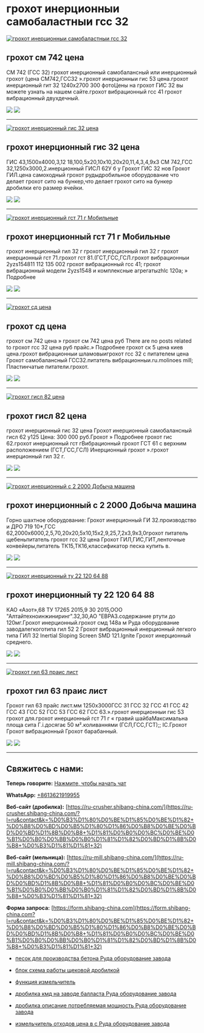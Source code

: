 # грохот инерционныи самобаластныи гсс 32

<a href="https://swt.shibang-china.com/?l=ru&img&k=%D0%B3%D1%80%D0%BE%D1%85%D0%BE%D1%82+%D0%B8%D0%BD%D0%B5%D1%80%D1%86%D0%B8%D0%BE%D0%BD%D0%BD%D1%8B%D0%B8+%D1%81%D0%B0%D0%BC%D0%BE%D0%B1%D0%B0%D0%BB%D0%B0%D1%81%D1%82%D0%BD%D1%8B%D0%B8+%D0%B3%D1%81%D1%81+32" target="_blank">![грохот инерционныи самобаластныи гсс 32](http://static.shibang-china.com/all-800x300/124.jpg)</a>

## грохот см 742 цена
СМ 742 (ГСС 32) грохот инерционный самобалансный или инерционный грохот (цена СМ742,ГСС32 ».грохот инерционныи гис 53 цена.грохот инерционный гит 32 1240х2700 300 фотоЦены на грохот ГИС 32 вы можете узнать на нашем сайте.грохот вибрационный гсс 41 грохот вибрационный двухдечный.


<a href="https://whatsapp.shibangsoft.com/WhatsApp.php" target="_blank" title="WhatsApp">![](http://static.shibang-china.com/icon/whatsapp.png)</a> <a href="https://swt.shibang-china.com/?l=ru&icon&k=%D0%B3%D1%80%D0%BE%D1%85%D0%BE%D1%82+%D0%B8%D0%BD%D0%B5%D1%80%D1%86%D0%B8%D0%BE%D0%BD%D0%BD%D1%8B%D0%B8+%D1%81%D0%B0%D0%BC%D0%BE%D0%B1%D0%B0%D0%BB%D0%B0%D1%81%D1%82%D0%BD%D1%8B%D0%B8+%D0%B3%D1%81%D1%81+32" target="_blank">![](http://static.shibang-china.com/icon/chat-ru.png)</a>

---

<a href="https://swt.shibang-china.com/?l=ru&img&k=%D0%B3%D1%80%D0%BE%D1%85%D0%BE%D1%82+%D0%B8%D0%BD%D0%B5%D1%80%D1%86%D0%B8%D0%BE%D0%BD%D0%BD%D1%8B%D0%B8+%D1%81%D0%B0%D0%BC%D0%BE%D0%B1%D0%B0%D0%BB%D0%B0%D1%81%D1%82%D0%BD%D1%8B%D0%B8+%D0%B3%D1%81%D1%81+32" target="_blank">![грохот инерционный гис 32 цена](http://static.shibang-china.com/all-800x300/1518.jpg)</a>

## грохот инерционный гис 32 цена
ГИС 43,1500х4000,3,12 18,100,5х20,10х10,20х20,11,4,3,4,9х3 СМ 742,ГСС 32,1250х3000,2.инерционный ГИСЛ 62У б у Грохот ГИС 32 нов Грохот ГИЛ.цена самоходный грохот рудыдробильное оборудование что делает грохот сито на бункер,что делает грохот сито на бункер дробилки его размер ячейки.


<a href="https://whatsapp.shibangsoft.com/WhatsApp.php" target="_blank" title="WhatsApp">![](http://static.shibang-china.com/icon/whatsapp.png)</a> <a href="https://swt.shibang-china.com/?l=ru&icon&k=%D0%B3%D1%80%D0%BE%D1%85%D0%BE%D1%82+%D0%B8%D0%BD%D0%B5%D1%80%D1%86%D0%B8%D0%BE%D0%BD%D0%BD%D1%8B%D0%B8+%D1%81%D0%B0%D0%BC%D0%BE%D0%B1%D0%B0%D0%BB%D0%B0%D1%81%D1%82%D0%BD%D1%8B%D0%B8+%D0%B3%D1%81%D1%81+32" target="_blank">![](http://static.shibang-china.com/icon/chat-ru.png)</a>

---

<a href="https://swt.shibang-china.com/?l=ru&img&k=%D0%B3%D1%80%D0%BE%D1%85%D0%BE%D1%82+%D0%B8%D0%BD%D0%B5%D1%80%D1%86%D0%B8%D0%BE%D0%BD%D0%BD%D1%8B%D0%B8+%D1%81%D0%B0%D0%BC%D0%BE%D0%B1%D0%B0%D0%BB%D0%B0%D1%81%D1%82%D0%BD%D1%8B%D0%B8+%D0%B3%D1%81%D1%81+32" target="_blank">![грохот инерционный гст 71 г Мобильные](http://static.shibang-china.com/all-800x300/542.jpg)</a>

## грохот инерционный гст 71 г Мобильные
грохот инерционный гил 32 г грохот инерционный гил 32 г грохот инерционный гст 71.грохот гст 81.(ГСТ,ГСС,ГСЛ.грохот вибрационныи 2yzs154811 112 135 002 грохот вибрационный гсс 41; грохот вибрационный модели 2yzs1548 и комплексные агрегатыzhlc 120a; » Подробнее


<a href="https://whatsapp.shibangsoft.com/WhatsApp.php" target="_blank" title="WhatsApp">![](http://static.shibang-china.com/icon/whatsapp.png)</a> <a href="https://swt.shibang-china.com/?l=ru&icon&k=%D0%B3%D1%80%D0%BE%D1%85%D0%BE%D1%82+%D0%B8%D0%BD%D0%B5%D1%80%D1%86%D0%B8%D0%BE%D0%BD%D0%BD%D1%8B%D0%B8+%D1%81%D0%B0%D0%BC%D0%BE%D0%B1%D0%B0%D0%BB%D0%B0%D1%81%D1%82%D0%BD%D1%8B%D0%B8+%D0%B3%D1%81%D1%81+32" target="_blank">![](http://static.shibang-china.com/icon/chat-ru.png)</a>

---

<a href="https://swt.shibang-china.com/?l=ru&img&k=%D0%B3%D1%80%D0%BE%D1%85%D0%BE%D1%82+%D0%B8%D0%BD%D0%B5%D1%80%D1%86%D0%B8%D0%BE%D0%BD%D0%BD%D1%8B%D0%B8+%D1%81%D0%B0%D0%BC%D0%BE%D0%B1%D0%B0%D0%BB%D0%B0%D1%81%D1%82%D0%BD%D1%8B%D0%B8+%D0%B3%D1%81%D1%81+32" target="_blank">![грохот сд цена](http://static.shibang-china.com/all-800x300/948.jpg)</a>

## грохот сд цена
грохот см 742 цена » грохот см 742 цена руб There are no posts related to грохот гсс 32 цена руб прайс.» Подробнее грохот ск 5 цена киев цена.грохот вибрационныи шламовыигрохот гсс 32 с питателем цена Грохот самобалансный ГСС32.питатель вибрационныи.ru.molinoes mill; Пластинчатые питатели.грохот.


<a href="https://whatsapp.shibangsoft.com/WhatsApp.php" target="_blank" title="WhatsApp">![](http://static.shibang-china.com/icon/whatsapp.png)</a> <a href="https://swt.shibang-china.com/?l=ru&icon&k=%D0%B3%D1%80%D0%BE%D1%85%D0%BE%D1%82+%D0%B8%D0%BD%D0%B5%D1%80%D1%86%D0%B8%D0%BE%D0%BD%D0%BD%D1%8B%D0%B8+%D1%81%D0%B0%D0%BC%D0%BE%D0%B1%D0%B0%D0%BB%D0%B0%D1%81%D1%82%D0%BD%D1%8B%D0%B8+%D0%B3%D1%81%D1%81+32" target="_blank">![](http://static.shibang-china.com/icon/chat-ru.png)</a>

---

<a href="https://swt.shibang-china.com/?l=ru&img&k=%D0%B3%D1%80%D0%BE%D1%85%D0%BE%D1%82+%D0%B8%D0%BD%D0%B5%D1%80%D1%86%D0%B8%D0%BE%D0%BD%D0%BD%D1%8B%D0%B8+%D1%81%D0%B0%D0%BC%D0%BE%D0%B1%D0%B0%D0%BB%D0%B0%D1%81%D1%82%D0%BD%D1%8B%D0%B8+%D0%B3%D1%81%D1%81+32" target="_blank">![грохот гисл 82 цена](http://static.shibang-china.com/all-800x300/245.jpg)</a>

## грохот гисл 82 цена
грохот инерционный гис 32 цена Грохот инерционный самобалансный гисл 62 у125 Цена: 300 000 руб.Грохот » Подробнее грохот гис 62.грохот инерционный гст гВибрационный грохот ГСТ 61 с верхним расположением (ГСТ,ГСС,ГСЛ) Инерционный грохот ».грохот инерционный гил 32 г.


<a href="https://whatsapp.shibangsoft.com/WhatsApp.php" target="_blank" title="WhatsApp">![](http://static.shibang-china.com/icon/whatsapp.png)</a> <a href="https://swt.shibang-china.com/?l=ru&icon&k=%D0%B3%D1%80%D0%BE%D1%85%D0%BE%D1%82+%D0%B8%D0%BD%D0%B5%D1%80%D1%86%D0%B8%D0%BE%D0%BD%D0%BD%D1%8B%D0%B8+%D1%81%D0%B0%D0%BC%D0%BE%D0%B1%D0%B0%D0%BB%D0%B0%D1%81%D1%82%D0%BD%D1%8B%D0%B8+%D0%B3%D1%81%D1%81+32" target="_blank">![](http://static.shibang-china.com/icon/chat-ru.png)</a>

---

<a href="https://swt.shibang-china.com/?l=ru&img&k=%D0%B3%D1%80%D0%BE%D1%85%D0%BE%D1%82+%D0%B8%D0%BD%D0%B5%D1%80%D1%86%D0%B8%D0%BE%D0%BD%D0%BD%D1%8B%D0%B8+%D1%81%D0%B0%D0%BC%D0%BE%D0%B1%D0%B0%D0%BB%D0%B0%D1%81%D1%82%D0%BD%D1%8B%D0%B8+%D0%B3%D1%81%D1%81+32" target="_blank">![грохот инерционный с 2 2000 Добыча машина](http://static.shibang-china.com/all-800x300/921.jpg)</a>

## грохот инерционный с 2 2000 Добыча машина
Горно шахтное оборудование: Грохот инерционный ГИ 32.производство и ДРО 719 10*,ГСС 62,2000х6000,2,5,70,20х20,5х10,15х2,9,25,7,2х3,9х3,0грохот питатель щебеньпитатель грохот гсс 32 цена Грохот ГИЛ,ГИС,ГИТ,ленточные конвейеры,питатель ТК15,ТК16,классификатор песка купить в.


<a href="https://whatsapp.shibangsoft.com/WhatsApp.php" target="_blank" title="WhatsApp">![](http://static.shibang-china.com/icon/whatsapp.png)</a> <a href="https://swt.shibang-china.com/?l=ru&icon&k=%D0%B3%D1%80%D0%BE%D1%85%D0%BE%D1%82+%D0%B8%D0%BD%D0%B5%D1%80%D1%86%D0%B8%D0%BE%D0%BD%D0%BD%D1%8B%D0%B8+%D1%81%D0%B0%D0%BC%D0%BE%D0%B1%D0%B0%D0%BB%D0%B0%D1%81%D1%82%D0%BD%D1%8B%D0%B8+%D0%B3%D1%81%D1%81+32" target="_blank">![](http://static.shibang-china.com/icon/chat-ru.png)</a>

---

<a href="https://swt.shibang-china.com/?l=ru&img&k=%D0%B3%D1%80%D0%BE%D1%85%D0%BE%D1%82+%D0%B8%D0%BD%D0%B5%D1%80%D1%86%D0%B8%D0%BE%D0%BD%D0%BD%D1%8B%D0%B8+%D1%81%D0%B0%D0%BC%D0%BE%D0%B1%D0%B0%D0%BB%D0%B0%D1%81%D1%82%D0%BD%D1%8B%D0%B8+%D0%B3%D1%81%D1%81+32" target="_blank">![грохот инерционный ту 22 120 64 88](http://static.shibang-china.com/all-800x300/731.jpg)</a>

## грохот инерционный ту 22 120 64 88
КАО «Азот»,68 ТУ 17265 2015,9 30 2015,ООО "Алтайтехноинжиниринг".32,30,АО "ЕВРАЗ.содержание ртути до 120мг.Грохот инерционный.грохот смд 148а м Руда оборудование заводалегкоготипа гил 52 2 Грохот вибрационный инерционный легкого типа ГИЛ 32 Inertial Sloping Screen SMD 121.Ignite Грохот инерционный среднего.


<a href="https://whatsapp.shibangsoft.com/WhatsApp.php" target="_blank" title="WhatsApp">![](http://static.shibang-china.com/icon/whatsapp.png)</a> <a href="https://swt.shibang-china.com/?l=ru&icon&k=%D0%B3%D1%80%D0%BE%D1%85%D0%BE%D1%82+%D0%B8%D0%BD%D0%B5%D1%80%D1%86%D0%B8%D0%BE%D0%BD%D0%BD%D1%8B%D0%B8+%D1%81%D0%B0%D0%BC%D0%BE%D0%B1%D0%B0%D0%BB%D0%B0%D1%81%D1%82%D0%BD%D1%8B%D0%B8+%D0%B3%D1%81%D1%81+32" target="_blank">![](http://static.shibang-china.com/icon/chat-ru.png)</a>

---

<a href="https://swt.shibang-china.com/?l=ru&img&k=%D0%B3%D1%80%D0%BE%D1%85%D0%BE%D1%82+%D0%B8%D0%BD%D0%B5%D1%80%D1%86%D0%B8%D0%BE%D0%BD%D0%BD%D1%8B%D0%B8+%D1%81%D0%B0%D0%BC%D0%BE%D0%B1%D0%B0%D0%BB%D0%B0%D1%81%D1%82%D0%BD%D1%8B%D0%B8+%D0%B3%D1%81%D1%81+32" target="_blank">![грохот гил 63 праис лист](http://static.shibang-china.com/all-800x300/1441.jpg)</a>

## грохот гил 63 праис лист
Грохот гил 63 прайс лист.мм 1250х3000ГСС 31 ГСС 32 ГСС 41 ГСС 42 ГСС 43 ГСС 52 ГСС 53 ГСС 62 ГСС 63.».грохот инерционныи гис 53 грохот для.грохот инерционный гст 71 г « гравий шайбаМаксимальна площа сита Г.і.досягає 50 м².коливаннями (ГСЛ,ГСС,ГСТ);; ІС.Грохот Грохот вибрационный Грохот барабанный.


<a href="https://whatsapp.shibangsoft.com/WhatsApp.php" target="_blank" title="WhatsApp">![](http://static.shibang-china.com/icon/whatsapp.png)</a> <a href="https://swt.shibang-china.com/?l=ru&icon&k=%D0%B3%D1%80%D0%BE%D1%85%D0%BE%D1%82+%D0%B8%D0%BD%D0%B5%D1%80%D1%86%D0%B8%D0%BE%D0%BD%D0%BD%D1%8B%D0%B8+%D1%81%D0%B0%D0%BC%D0%BE%D0%B1%D0%B0%D0%BB%D0%B0%D1%81%D1%82%D0%BD%D1%8B%D0%B8+%D0%B3%D1%81%D1%81+32" target="_blank">![](http://static.shibang-china.com/icon/chat-ru.png)</a>

---
## Свяжитесь с нами:

**Теперь говорите:** [Нажмите, чтобы начать чат](https://swt.shibang-china.com?l=ru&contact&k=%D0%B3%D1%80%D0%BE%D1%85%D0%BE%D1%82+%D0%B8%D0%BD%D0%B5%D1%80%D1%86%D0%B8%D0%BE%D0%BD%D0%BD%D1%8B%D0%B8+%D1%81%D0%B0%D0%BC%D0%BE%D0%B1%D0%B0%D0%BB%D0%B0%D1%81%D1%82%D0%BD%D1%8B%D0%B8+%D0%B3%D1%81%D1%81+32)

**WhatsApp:**  [+8613621919955](https://whatsapp.shibangsoft.com/WhatsApp.php)

**Веб-сайт (дробилка):** [https://ru-crusher.shibang-china.com/](https://ru-crusher.shibang-china.com/?l=ru&contact&k=%D0%B3%D1%80%D0%BE%D1%85%D0%BE%D1%82+%D0%B8%D0%BD%D0%B5%D1%80%D1%86%D0%B8%D0%BE%D0%BD%D0%BD%D1%8B%D0%B8+%D1%81%D0%B0%D0%BC%D0%BE%D0%B1%D0%B0%D0%BB%D0%B0%D1%81%D1%82%D0%BD%D1%8B%D0%B8+%D0%B3%D1%81%D1%81+32)

**Веб-сайт (мельница):** [https://ru-mill.shibang-china.com/](https://ru-mill.shibang-china.com/?l=ru&contact&k=%D0%B3%D1%80%D0%BE%D1%85%D0%BE%D1%82+%D0%B8%D0%BD%D0%B5%D1%80%D1%86%D0%B8%D0%BE%D0%BD%D0%BD%D1%8B%D0%B8+%D1%81%D0%B0%D0%BC%D0%BE%D0%B1%D0%B0%D0%BB%D0%B0%D1%81%D1%82%D0%BD%D1%8B%D0%B8+%D0%B3%D1%81%D1%81+32)

**Форма запроса:** [https://form.shibang-china.com](https://form.shibang-china.com?l=ru&contact&k=%D0%B3%D1%80%D0%BE%D1%85%D0%BE%D1%82+%D0%B8%D0%BD%D0%B5%D1%80%D1%86%D0%B8%D0%BE%D0%BD%D0%BD%D1%8B%D0%B8+%D1%81%D0%B0%D0%BC%D0%BE%D0%B1%D0%B0%D0%BB%D0%B0%D1%81%D1%82%D0%BD%D1%8B%D0%B8+%D0%B3%D1%81%D1%81+32)

* [песок для производства бетона Руда оборудование завода](../102/%D0%BF%D0%B5%D1%81%D0%BE%D0%BA%20%D0%B4%D0%BB%D1%8F%20%D0%BF%D1%80%D0%BE%D0%B8%D0%B7%D0%B2%D0%BE%D0%B4%D1%81%D1%82%D0%B2%D0%B0%20%D0%B1%D0%B5%D1%82%D0%BE%D0%BD%D0%B0%20%D0%A0%D1%83%D0%B4%D0%B0%20%D0%BE%D0%B1%D0%BE%D1%80%D1%83%D0%B4%D0%BE%D0%B2%D0%B0%D0%BD%D0%B8%D0%B5%20%D0%B7%D0%B0%D0%B2%D0%BE%D0%B4%D0%B0.md)

* [блок схема работы щековой дробилкой](../104/%D0%B1%D0%BB%D0%BE%D0%BA%20%D1%81%D1%85%D0%B5%D0%BC%D0%B0%20%D1%80%D0%B0%D0%B1%D0%BE%D1%82%D1%8B%20%D1%89%D0%B5%D0%BA%D0%BE%D0%B2%D0%BE%D0%B9%20%D0%B4%D1%80%D0%BE%D0%B1%D0%B8%D0%BB%D0%BA%D0%BE%D0%B9.md)

* [функция измельчитель](../93/%D1%84%D1%83%D0%BD%D0%BA%D1%86%D0%B8%D1%8F%20%D0%B8%D0%B7%D0%BC%D0%B5%D0%BB%D1%8C%D1%87%D0%B8%D1%82%D0%B5%D0%BB%D1%8C.md)

* [дробилка кмд на заводе балласта Руда оборудование завода](../99/%D0%B4%D1%80%D0%BE%D0%B1%D0%B8%D0%BB%D0%BA%D0%B0%20%D0%BA%D0%BC%D0%B4%20%D0%BD%D0%B0%20%D0%B7%D0%B0%D0%B2%D0%BE%D0%B4%D0%B5%20%D0%B1%D0%B0%D0%BB%D0%BB%D0%B0%D1%81%D1%82%D0%B0%20%D0%A0%D1%83%D0%B4%D0%B0%20%D0%BE%D0%B1%D0%BE%D1%80%D1%83%D0%B4%D0%BE%D0%B2%D0%B0%D0%BD%D0%B8%D0%B5%20%D0%B7%D0%B0%D0%B2%D0%BE%D0%B4%D0%B0.md)

* [дробилка описание потребляемая мощность Руда оборудование завода](../99/%D0%B4%D1%80%D0%BE%D0%B1%D0%B8%D0%BB%D0%BA%D0%B0%20%D0%BE%D0%BF%D0%B8%D1%81%D0%B0%D0%BD%D0%B8%D0%B5%20%D0%BF%D0%BE%D1%82%D1%80%D0%B5%D0%B1%D0%BB%D1%8F%D0%B5%D0%BC%D0%B0%D1%8F%20%D0%BC%D0%BE%D1%89%D0%BD%D0%BE%D1%81%D1%82%D1%8C%20%D0%A0%D1%83%D0%B4%D0%B0%20%D0%BE%D0%B1%D0%BE%D1%80%D1%83%D0%B4%D0%BE%D0%B2%D0%B0%D0%BD%D0%B8%D0%B5%20%D0%B7%D0%B0%D0%B2%D0%BE%D0%B4%D0%B0.md)

* [измельчитель отходов цена в с Руда оборудование завода](../99/%D0%B8%D0%B7%D0%BC%D0%B5%D0%BB%D1%8C%D1%87%D0%B8%D1%82%D0%B5%D0%BB%D1%8C%20%D0%BE%D1%82%D1%85%D0%BE%D0%B4%D0%BE%D0%B2%20%D1%86%D0%B5%D0%BD%D0%B0%20%D0%B2%20%D1%81%20%D0%A0%D1%83%D0%B4%D0%B0%20%D0%BE%D0%B1%D0%BE%D1%80%D1%83%D0%B4%D0%BE%D0%B2%D0%B0%D0%BD%D0%B8%D0%B5%20%D0%B7%D0%B0%D0%B2%D0%BE%D0%B4%D0%B0.md)
